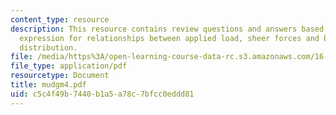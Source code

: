 ```yaml
---
content_type: resource
description: This resource contains review questions and answers based on general
  expression for relationships between applied load, sheer forces and bending moment
  distribution.
file: /media/https%3A/open-learning-course-data-rc.s3.amazonaws.com/16-01-unified-engineering-i-ii-iii-iv-fall-2005-spring-2006/c5c4f49b7440b1a5a78c7bfcc0eddd81_mudgm4.pdf
file_type: application/pdf
resourcetype: Document
title: mudgm4.pdf
uid: c5c4f49b-7440-b1a5-a78c-7bfcc0eddd81
---
```

